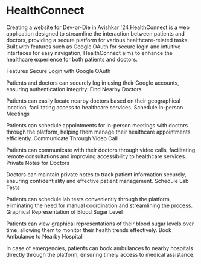 # HealthConnect
Creating a website for Dev-or-Die in Avishkar '24
HealthConnect is a web application designed to streamline the interaction between patients and doctors, providing a secure platform for various healthcare-related tasks. Built with features such as Google OAuth for secure login and intuitive interfaces for easy navigation, HealthConnect aims to enhance the healthcare experience for both patients and doctors.

Features Secure Login with Google OAuth

Patients and doctors can securely log in using their Google accounts, ensuring authentication integrity. Find Nearby Doctors

Patients can easily locate nearby doctors based on their geographical location, facilitating access to healthcare services. Schedule In-person Meetings

Patients can schedule appointments for in-person meetings with doctors through the platform, helping them manage their healthcare appointments efficiently. Communicate Through Video Call

Patients can communicate with their doctors through video calls, facilitating remote consultations and improving accessibility to healthcare services. Private Notes for Doctors

Doctors can maintain private notes to track patient information securely, ensuring confidentiality and effective patient management. Schedule Lab Tests

Patients can schedule lab tests conveniently through the platform, eliminating the need for manual coordination and streamlining the process. Graphical Representation of Blood Sugar Level

Patients can view graphical representations of their blood sugar levels over time, allowing them to monitor their health trends effectively. Book Ambulance to Nearby Hospital

In case of emergencies, patients can book ambulances to nearby hospitals directly through the platform, ensuring timely access to medical assistance.
